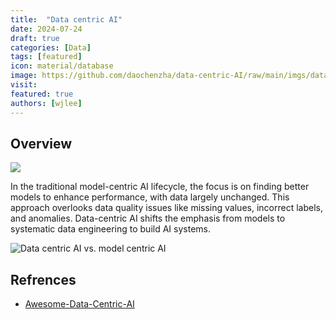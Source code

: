 ```yaml
---
title:  "Data centric AI"
date: 2024-07-24
draft: true
categories: [Data]
tags: [featured]
icon: material/database
image: https://github.com/daochenzha/data-centric-AI/raw/main/imgs/data-centric.png
visit:
featured: true
authors: [wjlee]
---
```


## Overview

[![](https://www.plantuml.com/plantuml/svg/RP1DIyH038RlyoiYtYeBBXwyRbSH5eHTsBs9XpWJfaCxoPX9hVtt5loW1tDAtYVmmBkhXcevSSXOdFDOB0d3KugZ4coTkxAECe79xCvzueAA6IgzZyIUMbMPBbtoFLEjSEVgtyi9rP9F1TbE64BY2FShl9VFttXxkyhHc-ZPve409wgIQGMVAHA7lMWW_T_wXhwFAYE71nb4mHIvBeZOt38tBzSp3ODCKOdu5PgcFJIDssoMxP4-ZgL-N-tXU76xnVLJp1S0)](https://www.plantuml.com/plantuml/uml/RP1DIyH038RlyoiYtYeBBXwyRbSH5eHTsBs9XpWJfaCxoPX9hVtt5loW1tDAtYVmmBkhXcevSSXOdFDOB0d3KugZ4coTkxAECe79xCvzueAA6IgzZyIUMbMPBbtoFLEjSEVgtyi9rP9F1TbE64BY2FShl9VFttXxkyhHc-ZPve409wgIQGMVAHA7lMWW_T_wXhwFAYE71nb4mHIvBeZOt38tBzSp3ODCKOdu5PgcFJIDssoMxP4-ZgL-N-tXU76xnVLJp1S0)



In the traditional model-centric AI lifecycle, the focus is on finding better models to enhance performance, with data largely unchanged. This approach overlooks data quality issues like missing values, incorrect labels, and anomalies. Data-centric AI shifts the emphasis from models to systematic data engineering to build AI systems.

![Data centric AI vs. model centric AI](https://github.com/daochenzha/data-centric-AI/raw/main/imgs/data-centric.png)
## Refrences
* [Awesome-Data-Centric-AI](https://github.com/daochenzha/data-centric-AI)